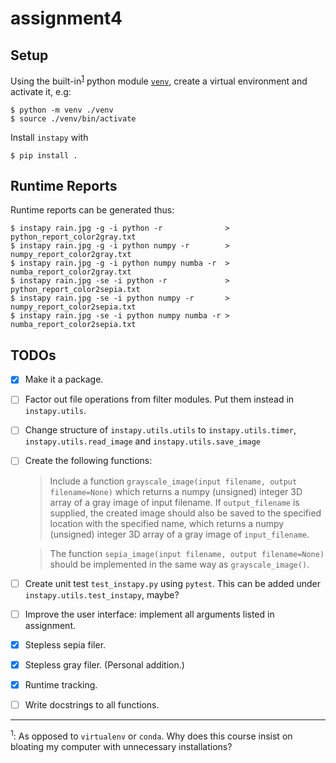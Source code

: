 # assignment4

## Setup

Using the built-in<sup>[1](#bloat)</sup> python module
[`venv`](https://docs.python.org/3/library/venv.html), create a virtual
environment and activate it, e.g:
```{=bash}
$ python -m venv ./venv
$ source ./venv/bin/activate
```
Install `instapy` with
```{=bash}
$ pip install .
```

## Runtime Reports

Runtime reports can be generated thus:
```{=bash}
$ instapy rain.jpg -g -i python -r              > python_report_color2gray.txt
$ instapy rain.jpg -g -i python numpy -r        > numpy_report_color2gray.txt
$ instapy rain.jpg -g -i python numpy numba -r  > numba_report_color2gray.txt
$ instapy rain.jpg -se -i python -r             > python_report_color2sepia.txt
$ instapy rain.jpg -se -i python numpy -r       > numpy_report_color2sepia.txt
$ instapy rain.jpg -se -i python numpy numba -r > numba_report_color2sepia.txt
```

## TODOs

- [x] Make it a package.
- [ ] Factor out file operations from filter modules. Put them instead in
  `instapy.utils`.
- [ ] Change structure of `instapy.utils.utils` to `instapy.utils.timer`,
  `instapy.utils.read_image` and `instapy.utils.save_image`
- [ ] Create the following functions:
  > Include a function `grayscale_image(input filename, output filename=None)`
  > which returns a numpy (unsigned) integer 3D array of a gray image of input
  > filename. If `output_filename` is supplied, the created image should also
  > be saved to the specified location with the specified name, which returns a
  > numpy (unsigned) integer 3D array of a gray image of `input_filename`.

  > The function `sepia_image(input filename, output filename=None)` should be
  > implemented in the same way as `grayscale_image()`.

- [ ] Create unit test `test_instapy.py` using `pytest`. This can be added
  under `instapy.utils.test_instapy`, maybe?
- [ ] Improve the user interface: implement all arguments listed in assignment.
- [x] Stepless sepia filer.
- [x] Stepless gray filer. (Personal addition.)
- [x] Runtime tracking.
- [ ] Write docstrings to all functions.

---

<sup><a name="bloat">1</a></sup>: As opposed to `virtualenv` or `conda`. Why does this course insist on
bloating my computer with unnecessary installations?
